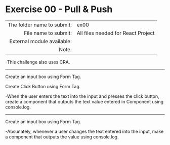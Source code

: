 # Exercise 00 - Pull & Push

|||
|-------------------: |--------------- |
|The folder name to submit: |ex00 |
|File name to submit: | All files needed for React Project |
|External module available: ||
|Note: ||

-This challenge also uses CRA.

---

Create an input box using Form Tag.

Create Click Button using Form Tag.

-When the user enters the text into the input and presses the click button, create a component that outputs the text value entered in Component using console.log.

---

Create an input box using Form Tag.

-Absunately, whenever a user changes the text entered into the input, make a component that outputs the value using console.log.